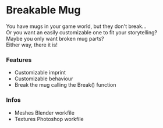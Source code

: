# Breakable Mug
You have mugs in your game world, but they don't break...  
Or you want an easily customizable one to fit your storytelling?  
Maybe you only want broken mug parts?  
Either way, there it is!  

### Features
- Customizable imprint
- Customizable behaviour
- Break the mug calling the Break() function

### Infos
- Meshes Blender workfile
- Textures Photoshop workfile

